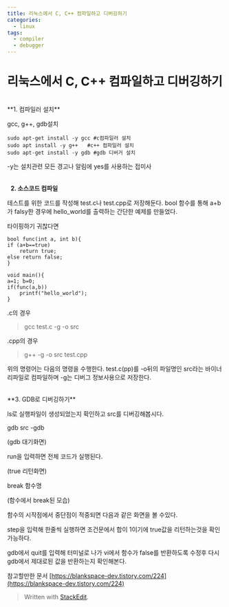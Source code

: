 ```yaml
---
title: 리눅스에서 C, C++ 컴파일하고 디버깅하기
categories:
  - linux
tags:
  - compiler
  - debugger
---
```


# 리눅스에서 C, C++ 컴파일하고 디버깅하기

<br>
**1. 컴파일러 설치**
<br>

gcc, g++, gdb설치
~~~
sudo apt-get install -y gcc #c컴파일러 설치
sudo apt install -y g++   #c++ 컴파일러 설치
sudo apt-get install -y gdb #gdb 디버거 설치
~~~
-y는 설치관련 모든 경고나 알림에 yes를 사용하는 접미사

<br> 
**2. 소스코드 컴파일** 
<br>

테스트를 위한 코드를 작성해 test.c나 test.cpp로 저장해둔다.
bool 함수를 통해 a+b가 falsy한 경우에 hello_world를 출력하는 간단한 예제를 만들었다.

타이핑하기 귀찮다면

~~~
bool func(int a, int b){
if (a+b==true)
	return true;
else return false;	
}

void main(){
a=1; b=0;
if(func(a,b))
	printf("hello_world");
}	
~~~

.c의 경우

>gcc test.c -g -o src

.cpp의 경우

>g++ -g -o src test.cpp

위의 명령어는 다음의 명령을 수행한다.
test.c(pp)를 -o뒤의 파일명인 src라는 바이너리파일로 컴파일하며 -g는 디버그 정보사용으로 저장한다.

<br>
**3. GDB로 디버깅하기**
<br>

ls로 실행파일이 생성되었는지 확인하고 src를 디버깅해봅시다.

gdb src -gdb

(gdb 대기화면)

run을 입력하면 전체 코드가 실행된다.

(true 리턴화면)

break 함수명

(함수에서 break된 모습)

함수의 시작점에서 중단점이 적중되면 다음과 같은 화면을 볼 수있다.

step을 입력해 한줄씩 실행하면 조건문에서 합이 1이기에 true값을 리턴하는것을 확인가능하다.

gdb에서 quit를 입력해 터미널로 나가 vi에서 함수가 false를 반환하도록 수정후 다시 gdb에서 제대로된 값을 반환하는지 확인해본다.

참고할만한 문서 [https://blankspace-dev.tistory.com/224](https://blankspace-dev.tistory.com/224)

> Written with [StackEdit](https://stackedit.io/).